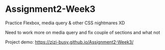 # Assignment2-Week3
Practice Flexbox, media query &amp; other CSS nightmares XD

Need to work more on media query and fix couple of sections and what not

Project demo: https://zizi-busy.github.io/Assignment2-Week3/
